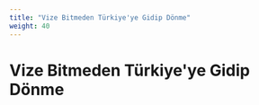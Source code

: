 ```yaml
---
title: "Vize Bitmeden Türkiye'ye Gidip Dönme"
weight: 40
---
```


# Vize Bitmeden Türkiye'ye Gidip Dönme
